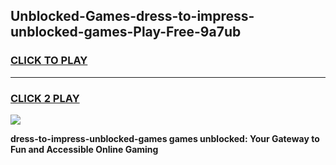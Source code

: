 
## Unblocked-Games-dress-to-impress-unblocked-games-Play-Free-9a7ub
<h3>
<a href="https://premium76.site?title=dress-to-impress-unblocked-games&ref=22A">CLICK TO PLAY</a></h3>
<hr>

<h3>
<a href="https://premium76.site?title=dress-to-impress-unblocked-games&ref=22A">CLICK 2 PLAY</a>
  
</h3>

<a href="https://premium76.site?title=dress-to-impress-unblocked-games&ref=22A"><img src="https://clearcache.store/games.png"></a>


**dress-to-impress-unblocked-games games unblocked: Your Gateway to Fun and Accessible Online Gaming**
